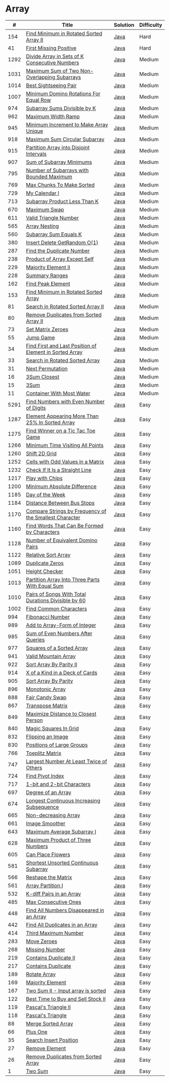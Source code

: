 Array
========

| # | Title | Solution | Difficulty |
|---| ----- | -------- | ---------- |
|154|[Find Minimum in Rotated Sorted Array II](https://leetcode.com/problems/find-minimum-in-rotated-sorted-array-ii/)|[Java](src/hard/FindMinimumInRotatedSortedArrayII.java)|Hard|
|41|[First Missing Positive](https://leetcode.com/problems/first-missing-positive/)|[Java](src/hard/FirstMissingPositive.java)|Hard|
|1292|[Divide Array in Sets of K Consecutive Numbers](https://leetcode.com/problems/divide-array-in-sets-of-k-consecutive-numbers/)|[Java](src/medium/DivideArrayInSetsOfKConsecutiveNumbers.java)|Medium|
|1031|[Maximum Sum of Two Non-Overlapping Subarrays](https://leetcode.com/problems/maximum-sum-of-two-non-overlapping-subarrays/)|[Java](src/medium/MaximumSumOfTwoNonOverlappingSubarrays.java)|Medium|
|1014|[Best Sightseeing Pair](https://leetcode.com/problems/best-sightseeing-pair/)|[Java](src/medium/BestSightseeingPair.java)|Medium|
|1007|[Minimum Domino Rotations For Equal Row](https://leetcode.com/problems/minimum-domino-rotations-for-equal-row/)|[Java](src/medium/MinimumDominoRotationsForEqualRow.java)|Medium|
|974|[Subarray Sums Divisible by K](https://leetcode.com/problems/subarray-sums-divisible-by-k/)|[Java](src/medium/SubarraySumsDivisibleByK.java)|Medium|
|962|[Maximum Width Ramp](https://leetcode.com/problems/maximum-width-ramp/)|[Java](src/medium/MaximumWidthRamp.java)|Medium|
|945|[Minimum Increment to Make Array Unique](https://leetcode.com/problems/minimum-increment-to-make-array-unique/)|[Java](src/medium/MinimumIncrementToMakeArrayUnique.java)|Medium|
|918|[Maximum Sum Circular Subarray](https://leetcode.com/problems/maximum-sum-circular-subarray/)|[Java](src/medium/MaximumSumCircularSubarray.java)|Medium|
|915|[Partition Array into Disjoint Intervals](https://leetcode.com/problems/partition-array-into-disjoint-intervals/)|[Java](src/medium/PartitionArrayIntoDisjointIntervals.java)|Medium|
|907|[Sum of Subarray Minimums](https://leetcode.com/problems/sum-of-subarray-minimums/)|[Java](src/medium/SumOfSubarrayMinimums.java)|Medium|
|795|[Number of Subarrays with Bounded Maximum](https://leetcode.com/problems/number-of-subarrays-with-bounded-maximum/)|[Java](src/medium/NumberOfSubarraysWithBoundedMaximum.java)|Medium|
|769|[Max Chunks To Make Sorted](https://leetcode.com/problems/max-chunks-to-make-sorted/)|[Java](src/medium/MaxChunksToMakeSorted.java)|Medium|
|729|[My Calendar I](https://leetcode.com/problems/my-calendar-i/)|[Java](src/medium/MyCalendarI.java)|Medium|
|713|[Subarray Product Less Than K](https://leetcode.com/problems/subarray-product-less-than-k/)|[Java](src/medium/SubarrayProductLessThanK.java)|Medium|
|670|[Maximum Swap](https://leetcode.com/problems/maximum-swap/)|[Java](src/medium/MaximumSwap.java)|Medium|
|611|[Valid Triangle Number](https://leetcode.com/problems/valid-triangle-number/)|[Java](src/medium/ValidTriangleNumber.java)|Medium|
|565|[Array Nesting](https://leetcode.com/problems/array-nesting/)|[Java](src/medium/ArrayNesting.java)|Medium|
|560|[Subarray Sum Equals K](https://leetcode.com/problems/subarray-sum-equals-k/)|[Java](src/medium/SubarraySumEqualsK.java)|Medium|
|380|[Insert Delete GetRandom O(1)](https://leetcode.com/problems/insert-delete-getrandom-o1/)|[Java](src/medium/InsertDeleteGetRandomO1.java)|Medium|
|287|[Find the Duplicate Number](https://leetcode.com/problems/find-the-duplicate-number/)|[Java](src/medium/FindTheDuplicateNumber.java)|Medium|
|238|[Product of Array Except Self](https://leetcode.com/problems/product-of-array-except-self/)|[Java](src/medium/ProductOfArrayExceptSelf.java)|Medium|
|229|[Majority Element II](https://leetcode.com/problems/majority-element-ii/)|[Java](src/medium/MajorityElementII.java)|Medium|
|228|[Summary Ranges](https://leetcode.com/problems/summary-ranges/)|[Java](src/medium/SummaryRanges.java)|Medium|
|162|[Find Peak Element](https://leetcode.com/problems/find-peak-element/)|[Java](src/medium/FindPeakElement.java)|Medium|
|153|[Find Minimum in Rotated Sorted Array](https://leetcode.com/problems/find-minimum-in-rotated-sorted-array/)|[Java](src/medium/FindMinimumInRotatedSortedArray.java)|Medium|
|81|[Search in Rotated Sorted Array II](https://leetcode.com/problems/search-in-rotated-sorted-array-ii/)|[Java](src/medium/SearchInRotatedSortedArrayII.java)|Medium|
|80|[Remove Duplicates from Sorted Array II](https://leetcode.com/problems/remove-duplicates-from-sorted-array-ii/)|[Java](src/medium/RemoveDuplicatesFromSortedArrayII.java)|Medium|
|73|[Set Matrix Zeroes](https://leetcode.com/problems/set-matrix-zeroes/)|[Java](src/medium/SetMatrixZeroes.java)|Medium|
|55|[Jump Game](https://leetcode.com/problems/jump-game/)|[Java](src/medium/JumpGame.java)|Medium|
|34|[Find First and Last Position of Element in Sorted Array](https://leetcode.com/problems/find-first-and-last-position-of-element-in-sorted-array/)|[Java](src/medium/FindFirstAndLastPositionOfElementInSortedArray.java)|Medium|
|33|[Search in Rotated Sorted Array](https://leetcode.com/problems/search-in-rotated-sorted-array/)|[Java](src/medium/SearchInRotatedSortedArray.java)|Medium|
|31|[Next Permutation](https://leetcode.com/problems/next-permutation/)|[Java](src/medium/NextPermutation.java)|Medium|
|16|[3Sum Closest](https://leetcode.com/problems/3sum-closest/)|[Java](src/medium/ThreeSumClosest.java)|Medium|
|15|[3Sum](https://leetcode.com/problems/3sum/)|[Java](src/medium/ThreeSum.java)|Medium|
|11|[Container With Most Water](https://leetcode.com/problems/container-with-most-water/)|[Java](src/medium/ContainerWithMostWater.java)|Medium|
|5291|[Find Numbers with Even Number of Digits](https://leetcode.com/problems/find-numbers-with-even-number-of-digits/)|[Java](src/easy/FindNumbersWithEvenNumberOfDigits.java)|Easy|
|1287|[Element Appearing More Than 25% In Sorted Array](https://leetcode.com/problems/element-appearing-more-than-25-in-sorted-array/)|[Java](src/easy/ElementAppearingMoreThan25PercentInSortedArray.java)|Easy|
|1275|[Find Winner on a Tic Tac Toe Game](https://leetcode.com/problems/find-winner-on-a-tic-tac-toe-game/)|[Java](src/easy/FindWinnerOnTicTacToeGame.java)|Easy|
|1266|[Minimum Time Visiting All Points](https://leetcode.com/problems/minimum-time-visiting-all-points/)|[Java](src/easy/MinimumTimeVisitingAllPoints.java)|Easy|
|1260|[Shift 2D Grid](https://leetcode.com/problems/shift-2d-grid/)|[Java](src/easy/Shift2DGrid.java)|Easy|
|1252|[Cells with Odd Values in a Matrix](https://leetcode.com/problems/cells-with-odd-values-in-a-matrix/)|[Java](src/easy/CellsWithOddValuesInMatrix.java)|Easy|
|1232|[Check If It Is a Straight Line](https://leetcode.com/problems/check-if-it-is-a-straight-line/)|[Java](src/easy/CheckIfItIsStraightLine.java)|Easy|
|1217|[Play with Chips](https://leetcode.com/problems/play-with-chips/)|[Java](src/easy/PlayWithChips.java)|Easy|
|1200|[Minimum Absolute Difference](https://leetcode.com/problems/minimum-absolute-difference/)|[Java](src/easy/MinimumAbsoluteDifference.java)|Easy|
|1185|[Day of the Week](https://leetcode.com/problems/day-of-the-week/)|[Java](src/easy/DayOfTheWeek.java)|Easy|
|1184|[Distance Between Bus Stops](https://leetcode.com/problems/distance-between-bus-stops/)|[Java](src/easy/DistanceBetweenBusStops.java)|Easy|
|1170|[Compare Strings by Frequency of the Smallest Character](https://leetcode.com/problems/compare-strings-by-frequency-of-the-smallest-character/)|[Java](src/easy/CompareStringsByFrequencyOfSmallestCharacter.java)|Easy|
|1160|[Find Words That Can Be Formed by Characters](https://leetcode.com/problems/find-words-that-can-be-formed-by-characters/)|[Java](src/easy/FindWordsThatCanBeFormedByCharacters.java)|Easy|
|1128|[Number of Equivalent Domino Pairs](https://leetcode.com/problems/number-of-equivalent-domino-pairs/)|[Java](src/easy/NumberOfEquivalentDominoPairs.java)|Easy|
|1122|[Relative Sort Array](https://leetcode.com/problems/relative-sort-array/)|[Java](src/easy/RelativeSortArray.java)|Easy|
|1089|[Duplicate Zeros](https://leetcode.com/problems/duplicate-zeros/)|[Java](src/easy/DuplicateZeros.java)|Easy|
|1051|[Height Checker](https://leetcode.com/problems/height-checker/)|[Java](src/easy/HeightChecker.java)|Easy|
|1013|[Partition Array Into Three Parts With Equal Sum](https://leetcode.com/problems/partition-array-into-three-parts-with-equal-sum/)|[Java](src/easy/PartitionArrayIntoThreePartsWithEqualSum.java)|Easy|
|1010|[Pairs of Songs With Total Durations Divisible by 60](https://leetcode.com/problems/pairs-of-songs-with-total-durations-divisible-by-60/)|[Java](src/easy/PairsOfSongsWithTotalDurationsDivisibleBy60.java)|Easy|
|1002|[Find Common Characters](https://leetcode.com/problems/find-common-characters/)|[Java](src/easy/FindCommonCharacters.java)|Easy|
|994|[Fibonacci Number](https://leetcode.com/problems/fibonacci-number/)|[Java](src/easy/FibonacciNumber.java)|Easy|
|989|[Add to Array-Form of Integer](https://leetcode.com/problems/add-to-array-form-of-integer/)|[Java](src/easy/AddToArrayFormOfInteger.java)|Easy|
|985|[Sum of Even Numbers After Queries](https://leetcode.com/problems/sum-of-even-numbers-after-queries/)|[Java](src/easy/SumOfEvenNumbersAfterQueries.java)|Easy|
|977|[Squares of a Sorted Array](https://leetcode.com/problems/squares-of-a-sorted-array/)|[Java](src/easy/SquaresOfSortedArray.java)|Easy|
|941|[Valid Mountain Array](https://leetcode.com/problems/valid-mountain-array/)|[Java](src/easy/ValidMountainArray.java)|Easy|
|922|[Sort Array By Parity II](https://leetcode.com/problems/sort-array-by-parity-ii/)|[Java](src/easy/SortArrayByParityII.java)|Easy|
|914|[X of a Kind in a Deck of Cards](https://leetcode.com/problems/x-of-a-kind-in-a-deck-of-cards/)|[Java](src/easy/XOfKindInDeckOfCards.java)|Easy|
|905|[Sort Array By Parity](https://leetcode.com/problems/sort-array-by-parity/)|[Java](src/easy/SortArrayByParity.java)|Easy|
|896|[Monotonic Array](https://leetcode.com/problems/monotonic-array/)|[Java](src/easy/MonotonicArray.java)|Easy|
|888|[Fair Candy Swap](https://leetcode.com/problems/fair-candy-swap/)|[Java](src/easy/FairCandySwap.java)|Easy|
|867|[Transpose Matrix](https://leetcode.com/problems/transpose-matrix/)|[Java](src/easy/TransposeMatrix.java)|Easy|
|849|[Maximize Distance to Closest Person](https://leetcode.com/problems/maximize-distance-to-closest-person/)|[Java](src/easy/MaximizeDistanceToClosestPerson.java)|Easy|
|840|[Magic Squares In Grid](https://leetcode.com/problems/magic-squares-in-grid/)|[Java](src/easy/MagicSquaresInGrid.java)|Easy|
|832|[Flipping an Image](https://leetcode.com/problems/flipping-an-image/)|[Java](src/easy/FlippingAnImage.java)|Easy|
|830|[Positions of Large Groups](https://leetcode.com/problems/positions-of-large-groups/)|[Java](src/easy/PositionsOfLargeGroups.java)|Easy|
|766|[Toeplitz Matrix](https://leetcode.com/problems/toeplitz-matrix/)|[Java](src/easy/ToeplitzMatrix.java)|Easy|
|747|[Largest Number At Least Twice of Others](https://leetcode.com/problems/largest-number-at-least-twice-of-others/)|[Java](src/easy/LargestNumberAtLeastTwiceOfOthers.java)|Easy|
|724|[Find Pivot Index](https://leetcode.com/problems/find-pivot-index/)|[Java](src/easy/FindPivotIndex.java)|Easy|
|717|[1-bit and 2-bit Characters](https://leetcode.com/problems/1-bit-and-2-bit-characters/)|[Java](src/easy/OneAndTwoBitCharacters.java)|Easy|
|697|[Degree of an Array](https://leetcode.com/problems/degree-of-an-array/)|[Java](src/easy/DegreeOfnArray.java)|Easy|
|674|[Longest Continuous Increasing Subsequence](https://leetcode.com/problems/longest-continuous-increasing-subsequence/)|[Java](src/easy/LongestContinuousIncreasingSubsequence.java)|Easy|
|665|[Non-decreasing Array](https://leetcode.com/problems/non-decreasing-array/)|[Java](src/easy/NonDecreasingArray.java)|Easy|
|661|[Image Smoother](https://leetcode.com/problems/image-smoother/)|[Java](src/easy/ImageSmoother.java)|Easy|
|643|[Maximum Average Subarray I](https://leetcode.com/problems/maximum-average-subarray-i/)|[Java](src/easy/MaximumAverageSubarrayI.java)|Easy|
|628|[Maximum Product of Three Numbers](https://leetcode.com/problems/maximum-product-of-three-numbers/)|[Java](src/easy/MaximumProductOfThreeNumbers.java)|Easy|
|605|[Can Place Flowers](https://leetcode.com/problems/can-place-flowers/)|[Java](src/easy/CanPlaceFlowers.java)|Easy|
|581|[Shortest Unsorted Continuous Subarray](https://leetcode.com/problems/shortest-unsorted-continuous-subarray/)|[Java](src/easy/ShortestUnsortedContinuousSubarray.java)|Easy|
|566|[Reshape the Matrix](https://leetcode.com/problems/reshape-the-matrix/)|[Java](src/easy/ReshapeTheMatrix.java)|Easy|
|561|[Array Partition I](https://leetcode.com/problems/array-partition-i/)|[Java](src/easy/ArrayPartitionI.java)|Easy|
|532|[K-diff Pairs in an Array](https://leetcode.com/problems/k-diff-pairs-in-an-array/)|[Java](src/easy/KDiffPairsInArray.java)|Easy|
|485|[Max Consecutive Ones](https://leetcode.com/problems/max-consecutive-ones/)|[Java](src/easy/MaxConsecutiveOnes.java)|Easy|
|448|[Find All Numbers Disappeared in an Array](https://leetcode.com/problems/find-all-numbers-disappeared-in-an-array/)|[Java](src/easy/FindAllNumbersDisappearedInArray.java)|Easy|
|442|[Find All Duplicates in an Array](https://leetcode.com/problems/find-all-duplicates-in-an-array/)|[Java](src/easy/FindAllDuplicatesInArray.java)|Easy|
|414|[Third Maximum Number](https://leetcode.com/problems/third-maximum-number/)|[Java](src/easy/ThirdMaximumNumber.java)|Easy|
|283|[Move Zeroes](https://leetcode.com/problems/move-zeroes/)|[Java](src/easy/MoveZeroes.java)|Easy|
|268|[Missing Number](https://leetcode.com/problems/missing-number/)|[Java](src/easy/MissingNumber.java)|Easy|
|219|[Contains Duplicate II](https://leetcode.com/problems/contains-duplicate-ii/)|[Java](src/easy/ContainsDuplicateII.java)|Easy|
|217|[Contains Duplicate](https://leetcode.com/problems/contains-duplicate/)|[Java](src/easy/ContainsDuplicate.java)|Easy|
|189|[Rotate Array](https://leetcode.com/problems/rotate-array/)|[Java](src/easy/RotateArray.java)|Easy|
|169|[Majority Element](https://leetcode.com/problems/majority-element/)|[Java](src/easy/MajorityElement.java)|Easy|
|167|[Two Sum II - Input array is sorted](https://leetcode.com/problems/two-sum-ii-input-array-is-sorted/)|[Java](src/easy/TwoSumII.java)|Easy|
|122|[Best Time to Buy and Sell Stock II](https://leetcode.com/problems/best-time-to-buy-and-sell-stock-ii/)|[Java](src/easy/BestTimeToBuyAndSellStockII.java)|Easy|
|119|[Pascal's Triangle II](https://leetcode.com/problems/pascals-triangle-ii/)|[Java](src/easy/PascalsTriangleII.java)|Easy|
|118|[Pascal's Triangle](https://leetcode.com/problems/pascals-triangle/)|[Java](src/easy/PascalsTriangle.java)|Easy|
|88|[Merge Sorted Array](https://leetcode.com/problems/merge-sorted-array/)|[Java](src/easy/MergeSortedArray.java)|Easy|
|66|[Plus One](https://leetcode.com/problems/plus-one/)|[Java](src/easy/PlusOne.java)|Easy|
|35|[Search Insert Position](https://leetcode.com/problems/search-insert-position/)|[Java](src/easy/SearchInsertPosition.java)|Easy|
|27|[Remove Element](https://leetcode.com/problems/remove-element/)|[Java](src/easy/RemoveElement.java)|Easy|
|26|[Remove Duplicates from Sorted Array](https://leetcode.com/problems/remove-duplicates-from-sorted-array/)|[Java](src/easy/RemoveDuplicatesFromSortedArray.java)|Easy|
|1|[Two Sum](https://leetcode.com/problems/two-sum/)|[Java](src/easy/TwoSum.java)|Easy|
